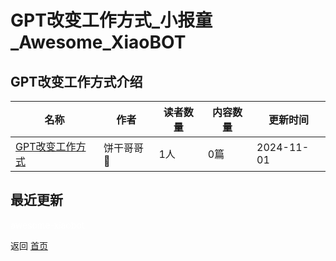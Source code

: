 # GPT改变工作方式_小报童_Awesome_XiaoBOT

## GPT改变工作方式介绍
>   
  


|名称|作者|读者数量|内容数量|更新时间|
|---|---|---|---|---|
|[GPT改变工作方式](https://xiaobot.net/p/gpt?refer=9c3f1c95-a052-465a-9902-f6d75080262a)|饼干哥哥🍪|1人|0篇|2024-11-01|

## 最近更新



<a href="https://github.com/Reno9527/awesome-xiaobot" style="color: white; text-decoration: none;">awesome-xiaobot</a>

返回 [首页](../README.md)

